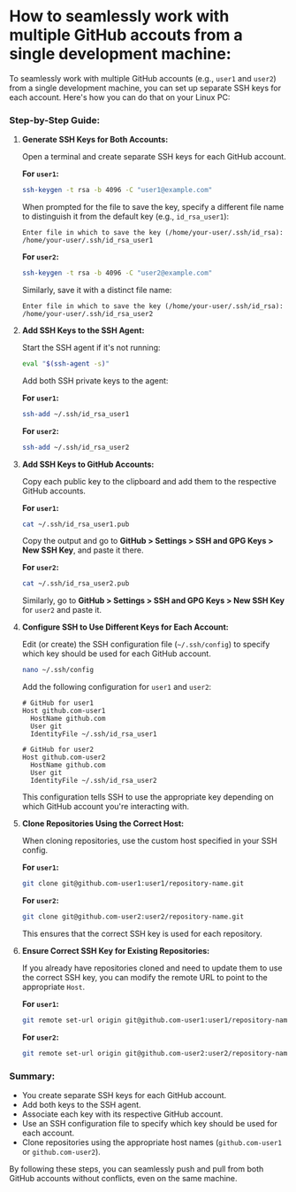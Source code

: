 # How to seamlessly work with multiple GitHub accouts from a single development machine:



To seamlessly work with multiple GitHub accounts (e.g., `user1` and `user2`) from a single development 
machine, you can set up separate SSH keys for each account. Here's how you can do that on your Linux PC:

### Step-by-Step Guide:

1. **Generate SSH Keys for Both Accounts:**

   Open a terminal and create separate SSH keys for each GitHub account.

   **For `user1`:**
   ```bash
   ssh-keygen -t rsa -b 4096 -C "user1@example.com"
   ```
   When prompted for the file to save the key, specify a different file name to distinguish it from the 
   default key (e.g., `id_rsa_user1`):
   ```
   Enter file in which to save the key (/home/your-user/.ssh/id_rsa): /home/your-user/.ssh/id_rsa_user1
   ```

   **For `user2`:**
   ```bash
   ssh-keygen -t rsa -b 4096 -C "user2@example.com"
   ```
   Similarly, save it with a distinct file name:
   ```
   Enter file in which to save the key (/home/your-user/.ssh/id_rsa): /home/your-user/.ssh/id_rsa_user2
   ```

2. **Add SSH Keys to the SSH Agent:**

   Start the SSH agent if it's not running:
   ```bash
   eval "$(ssh-agent -s)"
   ```

   Add both SSH private keys to the agent:

   **For `user1`:**
   ```bash
   ssh-add ~/.ssh/id_rsa_user1
   ```

   **For `user2`:**
   ```bash
   ssh-add ~/.ssh/id_rsa_user2
   ```

3. **Add SSH Keys to GitHub Accounts:**

   Copy each public key to the clipboard and add them to the respective GitHub accounts.

   **For `user1`:**
   ```bash
   cat ~/.ssh/id_rsa_user1.pub
   ```

   Copy the output and go to **GitHub > Settings > SSH and GPG Keys > New SSH Key**, and paste it there.

   **For `user2`:**
   ```bash
   cat ~/.ssh/id_rsa_user2.pub
   ```

   Similarly, go to **GitHub > Settings > SSH and GPG Keys > New SSH Key** for `user2` and paste it.

4. **Configure SSH to Use Different Keys for Each Account:**

   Edit (or create) the SSH configuration file (`~/.ssh/config`) to specify which key should be used for 
   each GitHub account.

   ```bash
   nano ~/.ssh/config
   ```

   Add the following configuration for `user1` and `user2`:

   ```ssh
   # GitHub for user1
   Host github.com-user1
     HostName github.com
     User git
     IdentityFile ~/.ssh/id_rsa_user1

   # GitHub for user2
   Host github.com-user2
     HostName github.com
     User git
     IdentityFile ~/.ssh/id_rsa_user2
   ```

   This configuration tells SSH to use the appropriate key depending on which GitHub account you're 
   interacting with.

5. **Clone Repositories Using the Correct Host:**

   When cloning repositories, use the custom host specified in your SSH config.

   **For `user1`:**
   ```bash
   git clone git@github.com-user1:user1/repository-name.git
   ```

   **For `user2`:**
   ```bash
   git clone git@github.com-user2:user2/repository-name.git
   ```

   This ensures that the correct SSH key is used for each repository.

6. **Ensure Correct SSH Key for Existing Repositories:**

   If you already have repositories cloned and need to update them to use the correct SSH key, you can 
   modify the remote URL to point to the appropriate `Host`.

   **For `user1`:**
   ```bash
   git remote set-url origin git@github.com-user1:user1/repository-name.git
   ```

   **For `user2`:**
   ```bash
   git remote set-url origin git@github.com-user2:user2/repository-name.git
   ```

### Summary:
- You create separate SSH keys for each GitHub account.
- Add both keys to the SSH agent.
- Associate each key with its respective GitHub account.
- Use an SSH configuration file to specify which key should be used for each account.
- Clone repositories using the appropriate host names (`github.com-user1` or `github.com-user2`).
  
By following these steps, you can seamlessly push and pull from both GitHub accounts without conflicts, 
even on the same machine.
